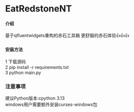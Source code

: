 # EatRedstoneNT

#### 介绍
基于qfluentwidgets重构的赤石工具箱
更舒服的赤石体验👍👍👍



#### 安装方法

1 下载源码<br>
2 pip install -r requirements.txt<br>
3 python main.py

### 注意事项
建议Python版本:cpython 3.13  
windows用户需要额外安装curses-windows包








